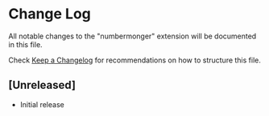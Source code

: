 # Change Log
All notable changes to the "numbermonger" extension will be documented in this file.

Check [Keep a Changelog](http://keepachangelog.com/) for recommendations on how to structure this file.

## [Unreleased]
- Initial release